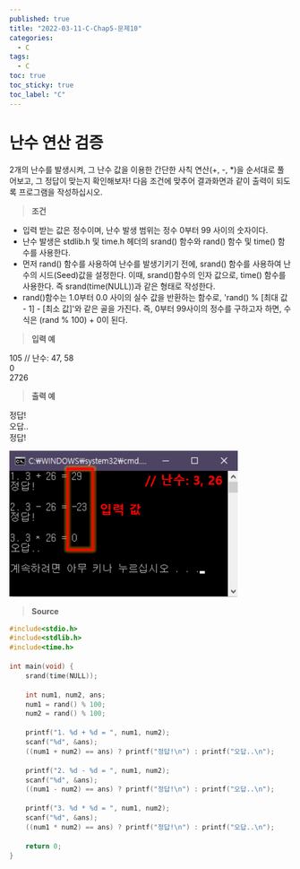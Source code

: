 ```yaml
---
published: true
title: "2022-03-11-C-Chap5-문제10"
categories:
  - C
tags:
  - C
toc: true
toc_sticky: true
toc_label: "C"
---
```


# 난수 연산 검증

2개의 난수를 발생시켜, 그 난수 값을 이용한 간단한 사칙 연산(+, -, \*)을 순서대로 풀어보고, 그 정답이 맞는지 확인해보자! 다음 조건에 맞추어 결과화면과 같이 출력이 되도록 프로그램을 작성하십시오.

> **조건**

- 입력 받는 값은 정수이며, 난수 발생 범위는 정수 0부터 99 사이의 숫자이다.
- 난수 발생은 stdlib.h 및 time.h 헤더의 srand() 함수와 rand() 함수 및 time() 함수를 사용한다.
- 먼저 rand() 함수를 사용하여 난수를 발생기키기 전에, srand() 함수를 사용하여 난수의 시드(Seed)값을 설정한다. 이때, srand()함수의 인자 값으로, time() 함수를 사용한다. 즉 srand(time(NULL))과 같은 형태로 작성한다.
- rand()함수는 1.0부터 0.0 사이의 실수 값을 반환하는 함수로, 'rand() % [최대 값 - 1] - [최소 값]'와 같은 골을 가진다. 즉, 0부터 99사이의 정수를 구하고자 하면, 수식은 (rand % 100) + 0이 된다.

> **입력 예**

105 // 난수: 47, 58  
0  
2726

> **출력 예**

정답!  
오답..  
정답!

![image](https://github.com/222SeungHyun/222SeungHyun.github.io/blob/master/_images/%EA%B8%B0%EC%B4%88%ED%94%84%EB%A1%9C%EA%B7%B8%EB%9E%98%EB%B0%8D%205%EC%9E%A5%20%EC%8B%A4%EC%8A%B5-%EB%AC%B8%EC%A0%9C10.png?raw=true)

> **Source**

```C++
#include<stdio.h>
#include<stdlib.h>
#include<time.h>

int main(void) {
	srand(time(NULL));

	int num1, num2, ans;
	num1 = rand() % 100;
	num2 = rand() % 100;

	printf("1. %d + %d = ", num1, num2);
	scanf("%d", &ans);
	((num1 + num2) == ans) ? printf("정답!\n") : printf("오답..\n");

	printf("2. %d - %d = ", num1, num2);
	scanf("%d", &ans);
	((num1 - num2) == ans) ? printf("정답!\n") : printf("오답..\n");

	printf("3. %d * %d = ", num1, num2);
	scanf("%d", &ans);
	((num1 * num2) == ans) ? printf("정답!\n") : printf("오답..\n");

	return 0;
}
```
